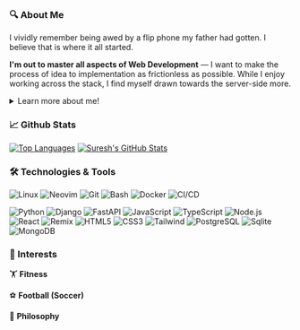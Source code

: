 ### 🔍 About Me
I vividly remember being awed by a flip phone my father had gotten. I believe that is where it all started.

**I'm out to master all aspects of Web Development** — I want to make the process of idea to implementation as frictionless as possible. While I enjoy working across the stack, I find myself drawn towards the server-side more.
<details>
<summary>Learn more about me!</summary>

From that flip phone, I graduated to tweaking Windows (thought I knew it all!), became the family tech guru, and flashed custom ROMs on Android phones just for fun.
In high school, I still hadn't taken programming seriously. I was going through some frequently asked C programs at 9 PM before finals, after ignoring it all year. Despite barely passing, those two hours unexpectedly got me hooked.

It led me to pursue Bacholer's degree in Education and Computer Science and Information Technology (B.Ed CSIT). During my bacholer's, I landed an internship at a local software media company where I was introduced to Python, Django, and Linux.
I loved the idea of developing for one platform and having it accessible on anything with a browser. That experience led me to pursue a postgraduate diploma in Web Development down the line.

I feel at home in a Linux environment with a terminal-based workflow. I run with a tiling window manager and (Neo)Vim as my editor for peak performance.

Some technologies I frequently use are:
- **Languages**: Python, JavaScript, TypeScript
- **Backend**: Django, FastAPI, Node.js, Express
- **Frontend**: React, Remix
- **Databases**: PostgreSQL, MySQL, SQLite, MongoDB
- **DevOps**: Linux, Git, Docker, Vagrant
- **Tools**: Neovim, Bash
</details>

### 📈 Github Stats

[![Top Languages](https://github-readme-stats.vercel.app/api/top-langs/?username=suresh466&hide=php&theme=tokyonight&hide_border=false)](https://github.com/suresh466)
[![Suresh's GitHub Stats](https://github-readme-stats.vercel.app/api?username=suresh466&count_private=true&show_icons=true&theme=tokyonight&hide_rank=false&hide_border=false)](https://github.com/suresh466)

### 🛠️ Technologies & Tools

![Linux](https://img.shields.io/badge/OS-Linux-informational?style=flat&logo=linux&logoColor=white&color=2bbc8a)
![Neovim](https://img.shields.io/badge/Editor-Neovim-informational?style=flat&logo=neovim&logoColor=white&color=2bbc8a)
![Git](https://img.shields.io/badge/VCS-Git-informational?style=flat&logo=git&logoColor=white&color=2bbc8a)
![Bash](https://img.shields.io/badge/Shell-Bash-informational?style=flat&logo=gnu-bash&logoColor=white&color=2bbc8a)
![Docker](https://img.shields.io/badge/Tools-Docker-informational?style=flat&logo=docker&logoColor=white&color=2bbc8a)
![CI/CD](https://img.shields.io/badge/DevOps-CI/CD-informational?style=flat&logo=github-actions&logoColor=white&color=2bbc8a)

![Python](https://img.shields.io/badge/Code-Python-informational?style=flat&logo=python&logoColor=white&color=2bbc8a)
![Django](https://img.shields.io/badge/Framework-Django-informational?style=flat&logo=django&logoColor=white&color=2bbc8a)
![FastAPI](https://img.shields.io/badge/Framework-FastAPI-informational?style=flat&logo=fastapi&logoColor=white&color=2bbc8a)
![JavaScript](https://img.shields.io/badge/Code-JavaScript-informational?style=flat&logo=javascript&logoColor=white&color=2bbc8a)
![TypeScript](https://img.shields.io/badge/Code-TypeScript-informational?style=flat&logo=typescript&logoColor=white&color=2bbc8a)
![Node.js](https://img.shields.io/badge/Runtime-Node.js-informational?style=flat&logo=node.js&logoColor=white&color=2bbc8a)
![React](https://img.shields.io/badge/Library-React-informational?style=flat&logo=react&logoColor=white&color=2bbc8a)
![Remix](https://img.shields.io/badge/Framework-remix-informational?style=flat&logo=remix&logoColor=white&color=2bbc8a)
![HTML5](https://img.shields.io/badge/Code-HTML5-informational?style=flat&logo=html5&logoColor=white&color=2bbc8a)
![CSS3](https://img.shields.io/badge/Code-CSS3-informational?style=flat&logo=css3&logoColor=white&color=2bbc8a)
![Tailwind](https://img.shields.io/badge/CSS-TailwindCSS-informational?style=flat&logo=tailwindcss&logoColor=white&color=2bbc8a)
![PostgreSQL](https://img.shields.io/badge/DB-PostgreSQL-informational?style=flat&logo=postgresql&logoColor=white&color=2bbc8a)
![Sqlite](https://img.shields.io/badge/DB-Sqlite-informational?style=flat&logo=Sqlite&logoColor=white&color=2bbc8a)
![MongoDB](https://img.shields.io/badge/DB-MongoDB-informational?style=flat&logo=mongodb&logoColor=white&color=2bbc8a)

### 💖 Interests

🏋️ **Fitness**

⚽ **Football (Soccer)**

🧠 **Philosophy**

